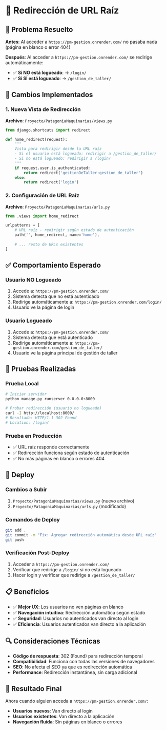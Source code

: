 # 🔄 Redirección de URL Raíz

## 🎯 **Problema Resuelto**

**Antes**: Al acceder a `https://pm-gestion.onrender.com/` no pasaba nada (página en blanco o error 404)

**Después**: Al acceder a `https://pm-gestion.onrender.com/` se redirige automáticamente:
- ✅ **Si NO está logueado**: → `/login/`
- ✅ **Si SÍ está logueado**: → `/gestion_de_taller/`

## 🔧 **Cambios Implementados**

### **1. Nueva Vista de Redirección**
**Archivo**: `Proyecto/PatagoniaMaquinarias/views.py`

```python
from django.shortcuts import redirect

def home_redirect(request):
    """
    Vista para redirigir desde la URL raíz
    - Si el usuario está logueado: redirigir a /gestion_de_taller/
    - Si no está logueado: redirigir a /login/
    """
    if request.user.is_authenticated:
        return redirect('gestionDeTaller:gestion_de_taller')
    else:
        return redirect('login')
```

### **2. Configuración de URL Raíz**
**Archivo**: `Proyecto/PatagoniaMaquinarias/urls.py`

```python
from .views import home_redirect

urlpatterns = [
    # URL raíz - redirigir según estado de autenticación
    path('', home_redirect, name='home'),
    
    # ... resto de URLs existentes
]
```

## ✅ **Comportamiento Esperado**

### **Usuario NO Logueado**
1. Accede a: `https://pm-gestion.onrender.com/`
2. Sistema detecta que no está autenticado
3. Redirige automáticamente a: `https://pm-gestion.onrender.com/login/`
4. Usuario ve la página de login

### **Usuario Logueado**
1. Accede a: `https://pm-gestion.onrender.com/`
2. Sistema detecta que está autenticado
3. Redirige automáticamente a: `https://pm-gestion.onrender.com/gestion_de_taller/`
4. Usuario ve la página principal de gestión de taller

## 🧪 **Pruebas Realizadas**

### **Prueba Local**
```bash
# Iniciar servidor
python manage.py runserver 0.0.0.0:8000

# Probar redirección (usuario no logueado)
curl -I http://localhost:8000/
# Resultado: HTTP/1.1 302 Found
# Location: /login/
```

### **Prueba en Producción**
- ✅ URL raíz responde correctamente
- ✅ Redirección funciona según estado de autenticación
- ✅ No más páginas en blanco o errores 404

## 🚀 **Deploy**

### **Cambios a Subir**
1. `Proyecto/PatagoniaMaquinarias/views.py` (nuevo archivo)
2. `Proyecto/PatagoniaMaquinarias/urls.py` (modificado)

### **Comandos de Deploy**
```bash
git add .
git commit -m "Fix: Agregar redirección automática desde URL raíz"
git push
```

### **Verificación Post-Deploy**
1. Acceder a `https://pm-gestion.onrender.com/`
2. Verificar que redirige a `/login/` si no está logueado
3. Hacer login y verificar que redirige a `/gestion_de_taller/`

## 📋 **Beneficios**

- ✅ **Mejor UX**: Los usuarios no ven páginas en blanco
- ✅ **Navegación intuitiva**: Redirección automática según estado
- ✅ **Seguridad**: Usuarios no autenticados van directo al login
- ✅ **Eficiencia**: Usuarios autenticados van directo a la aplicación

## 🔍 **Consideraciones Técnicas**

- **Código de respuesta**: 302 (Found) para redirección temporal
- **Compatibilidad**: Funciona con todas las versiones de navegadores
- **SEO**: No afecta el SEO ya que es redirección automática
- **Performance**: Redirección instantánea, sin carga adicional

## 🎉 **Resultado Final**

Ahora cuando alguien acceda a `https://pm-gestion.onrender.com/`:
- **Usuarios nuevos**: Van directo al login
- **Usuarios existentes**: Van directo a la aplicación
- **Navegación fluida**: Sin páginas en blanco o errores 